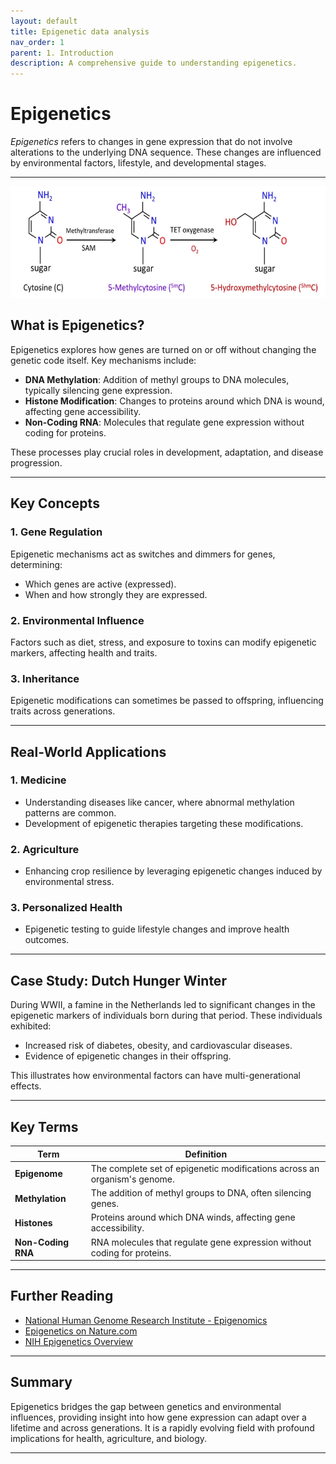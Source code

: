 ```yaml
---
layout: default
title: Epigenetic data analysis
nav_order: 1
parent: 1. Introduction
description: A comprehensive guide to understanding epigenetics.
---
```


# Epigenetics
_Epigenetics_ refers to changes in gene expression that do not involve alterations to the underlying DNA sequence. These changes are influenced by environmental factors, lifestyle, and developmental stages.

---

<!--
![figura2: The methylation ]({{ "/assets/images/Picture1.png" | relative_url }})
-->

![alt text](image-3.png)
## What is Epigenetics?

Epigenetics explores how genes are turned on or off without changing the genetic code itself. Key mechanisms include:

- **DNA Methylation**: Addition of methyl groups to DNA molecules, typically silencing gene expression.
- **Histone Modification**: Changes to proteins around which DNA is wound, affecting gene accessibility.
- **Non-Coding RNA**: Molecules that regulate gene expression without coding for proteins.

These processes play crucial roles in development, adaptation, and disease progression.

---

## Key Concepts

### 1. **Gene Regulation**
Epigenetic mechanisms act as switches and dimmers for genes, determining:
- Which genes are active (expressed).
- When and how strongly they are expressed.

### 2. **Environmental Influence**
Factors such as diet, stress, and exposure to toxins can modify epigenetic markers, affecting health and traits.

### 3. **Inheritance**
Epigenetic modifications can sometimes be passed to offspring, influencing traits across generations.

---

## Real-World Applications

### 1. **Medicine**
- Understanding diseases like cancer, where abnormal methylation patterns are common.
- Development of epigenetic therapies targeting these modifications.

### 2. **Agriculture**
- Enhancing crop resilience by leveraging epigenetic changes induced by environmental stress.

### 3. **Personalized Health**
- Epigenetic testing to guide lifestyle changes and improve health outcomes.

---

## Case Study: Dutch Hunger Winter
During WWII, a famine in the Netherlands led to significant changes in the epigenetic markers of individuals born during that period. These individuals exhibited:
- Increased risk of diabetes, obesity, and cardiovascular diseases.
- Evidence of epigenetic changes in their offspring.

This illustrates how environmental factors can have multi-generational effects.

---

## Key Terms

| Term               | Definition                                                                 |
|--------------------|-----------------------------------------------------------------------------|
| **Epigenome**      | The complete set of epigenetic modifications across an organism's genome.  |
| **Methylation**    | The addition of methyl groups to DNA, often silencing genes.               |
| **Histones**       | Proteins around which DNA winds, affecting gene accessibility.             |
| **Non-Coding RNA** | RNA molecules that regulate gene expression without coding for proteins.   |

---

## Further Reading

- [National Human Genome Research Institute - Epigenomics](https://www.genome.gov/genetics-glossary/Epigenomics)
- [Epigenetics on Nature.com](https://www.nature.com/subjects/epigenetics)
- [NIH Epigenetics Overview](https://www.nih.gov/news-events/epigenetics-overview)

---

## Summary

Epigenetics bridges the gap between genetics and environmental influences, providing insight into how gene expression can adapt over a lifetime and across generations. It is a rapidly evolving field with profound implications for health, agriculture, and biology.

---
<!--
_This page is part of a Just the Docs site. Learn more about epigenetics in our [Biology section](../biology/)._  
-->